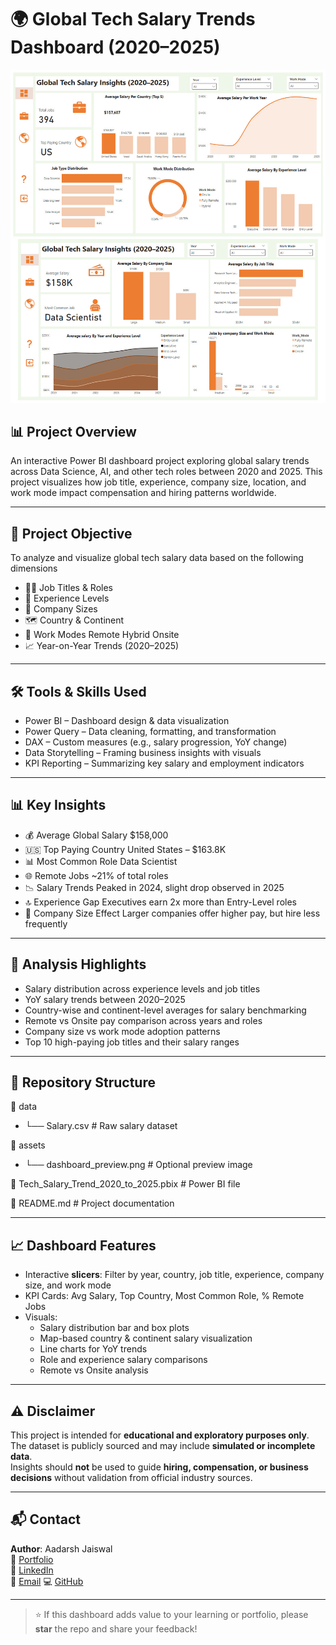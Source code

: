 # 🌍 Global Tech Salary Trends Dashboard (2020–2025)

![Power BI Dashboard](https://github.com/aadarshjaiswalvns/Global-Tech-Salary-Trends-Dashboard/blob/main/dashboard_preview.jpg) 

## 📊 Project Overview

An interactive Power BI dashboard project exploring global salary trends across Data Science, AI, and other tech roles between 2020 and 2025. This project visualizes how job title, experience, company size, location, and work mode impact compensation and hiring patterns worldwide.

---

## 📌 Project Objective

To analyze and visualize global tech salary data based on the following dimensions

- 🧑‍💻 Job Titles & Roles
- 🧠 Experience Levels
- 🏢 Company Sizes
- 🗺️ Country & Continent
- 🏡 Work Modes Remote  Hybrid  Onsite
- 📈 Year-on-Year Trends (2020–2025)

---

## 🛠️ Tools & Skills Used

- Power BI – Dashboard design & data visualization  
- Power Query – Data cleaning, formatting, and transformation  
- DAX – Custom measures (e.g., salary progression, YoY change)  
- Data Storytelling – Framing business insights with visuals  
- KPI Reporting – Summarizing key salary and employment indicators  

---

## 📊 Key Insights

- 💰 Average Global Salary $158,000  
- 🇺🇸 Top Paying Country United States – $163.8K  
- 📊 Most Common Role Data Scientist  
- 🌐 Remote Jobs ~21% of total roles  
- 📉 Salary Trends Peaked in 2024, slight drop observed in 2025  
- 🔝 Experience Gap Executives earn 2x more than Entry-Level roles  
- 🏢 Company Size Effect Larger companies offer higher pay, but hire less frequently

---

## 🧪 Analysis Highlights

- Salary distribution across experience levels and job titles  
- YoY salary trends between 2020–2025  
- Country-wise and continent-level averages for salary benchmarking  
- Remote vs Onsite pay comparison across years and roles  
- Company size vs work mode adoption patterns  
- Top 10 high-paying job titles and their salary ranges  

---

## 📂 Repository Structure

📁 data
- └── Salary.csv # Raw salary dataset

📁 assets
- └── dashboard_preview.png # Optional preview image

📄 Tech_Salary_Trend_2020_to_2025.pbix # Power BI file

📄 README.md # Project documentation


---

## 📈 Dashboard Features

- Interactive **slicers**: Filter by year, country, job title, experience, company size, and work mode  
- KPI Cards: Avg Salary, Top Country, Most Common Role, % Remote Jobs  
- Visuals:
  - Salary distribution bar and box plots  
  - Map-based country & continent salary visualization  
  - Line charts for YoY trends  
  - Role and experience salary comparisons  
  - Remote vs Onsite analysis

---

## ⚠️ Disclaimer

This project is intended for **educational and exploratory purposes only**.  
The dataset is publicly sourced and may include **simulated or incomplete data**.  
Insights should **not** be used to guide **hiring, compensation, or business decisions** without validation from official industry sources.

---

## 📬 Contact

**Author**: Aadarsh Jaiswal  
🔗 [Portfolio](https://aadarshjaiswalvns.github.io/Data-Analytics-Portfolio)  
💼 [LinkedIn](https://linkedin.com/in/aadarsh-jaiswal)  
📧 [Email](mailto:aadarshjaiswal.vns@gmail.com)
💻 [GitHub](https://github.com/aadarshjaiswalvns)

---

> ⭐ If this dashboard adds value to your learning or portfolio, please **star** the repo and share your feedback!
